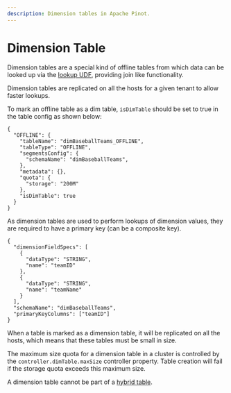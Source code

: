 ```yaml
---
description: Dimension tables in Apache Pinot.
---
```


# Dimension Table

Dimension tables are a special kind of offline tables from which data can be looked up via the [lookup UDF](../../../users/user-guide-query/lookup-udf-join.md), providing join like functionality.&#x20;

Dimension tables are replicated on all the hosts for a given tenant to allow faster lookups.

To mark an offline table as a dim table, `isDimTable` should be set to true in the table config as shown below:

```
{
  "OFFLINE": {
    "tableName": "dimBaseballTeams_OFFLINE",
    "tableType": "OFFLINE",
    "segmentsConfig": {
      "schemaName": "dimBaseballTeams",
    },
    "metadata": {},
    "quota": {
      "storage": "200M"
    },
    "isDimTable": true
  }
}
```

As dimension tables are used to perform lookups of dimension values, they are required to have a primary key (can be a composite key).

```
{
  "dimensionFieldSpecs": [
    {
      "dataType": "STRING",
      "name": "teamID"
    },
    {
      "dataType": "STRING",
      "name": "teamName"
    }
  ],
  "schemaName": "dimBaseballTeams",
  "primaryKeyColumns": ["teamID"]
}
```

When a table is marked as a dimension table, it will be replicated on all the hosts, which means that these tables must be small in size.

The maximum size quota for a dimension table in a cluster is controlled by the `controller.dimTable.maxSize` controller property. Table creation will fail if the storage quota exceeds this maximum size.

A dimension table cannot be part of a [hybrid table](../../components/table.md).
